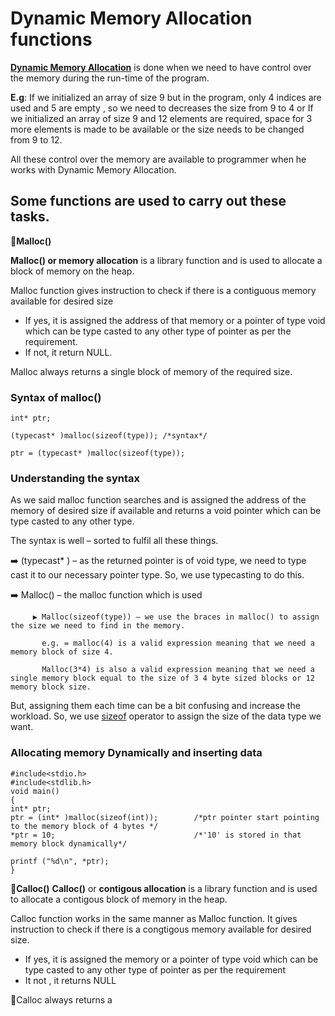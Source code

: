 # Dynamic Memory Allocation functions 
**[Dynamic Memory Allocation](https://github.com/cleanhand/phase-1-kartikjain2001/blob/main/Static%20Memory%20Allocation%20and%20Dynamic%20Memory%20Allocation.md)** is done when we need to have control over the memory during the run-time of the program.

**E.g**: If we initialized an array of size 9 but in the program, only 4 indices are used and 5 are empty ,
so we need to decreases the size from 9 to 4 or If we initialized an array of size 9 and 12 elements
are required, space for 3 more elements is made to be available or the size needs to be changed
from 9 to 12.

All these control over the memory are available to programmer when he works with Dynamic Memory Allocation.

## Some functions are used to carry out these tasks.
🌟**Malloc()**

**Malloc() or memory allocation** is a library function and is used to allocate a block of memory on the heap. 

Malloc function gives instruction to check if there is a contiguous memory available for desired size
* If yes, it is assigned the address of that memory or a pointer of type void which can be type casted to any other type of pointer as per the requirement.
* If not, it return NULL.

Malloc always returns a single block of memory of the required size.


### Syntax of malloc()
```
int* ptr;

(typecast* )malloc(sizeof(type)); /*syntax*/

ptr = (typecast* )malloc(sizeof(type));
```

### Understanding the syntax
As we said malloc function searches and is assigned the address of the memory of desired size if available and returns a void pointer which can be type casted to any other type.

The syntax is well – sorted to fulfil all these things.

➡️	 (typecast* ) – as the returned pointer is of void type, we need to type cast it to our necessary pointer type. So, we use typecasting to do this.

➡️  	Malloc() – the malloc function which is used

         ▶️ Malloc(sizeof(type)) – we use the braces in malloc() to assign the size we need to find in the memory. 

           e.g. = malloc(4) is a valid expression meaning that we need a memory block of size 4.

           Malloc(3*4) is also a valid expression meaning that we need a single memory block equal to the size of 3 4 byte sized blocks or 12 memory block size.
           
But, assigning them each time can be a bit confusing and increase the workload. So, we use [sizeof](https://www.tutorialspoint.com/sizeof-operator-in-c) operator to assign the size of the data type we want.

### Allocating memory Dynamically and inserting data
```
#include<stdio.h>
#include<stdlib.h>
void main()
{
int* ptr;
ptr = (int* )malloc(sizeof(int));        /*ptr pointer start pointing to the memory block of 4 bytes */
*ptr = 10;                               /*'10' is stored in that memory block dynamically*/

printf ("%d\n", *ptr);
}
```
🌟**Calloc()**
**Calloc()** or **contigous allocation** is a library function and is used to allocate a contigous block of memory in the heap.

Calloc function works in the same manner as Malloc function. It gives instruction to check if there is a congtigous memory available for desired size.
* If yes, it is assigned the memory or a pointer of type void which can be type casted to any other type of pointer as per the requirement
* It not , it returns NULL

🔴Calloc always returns a 




